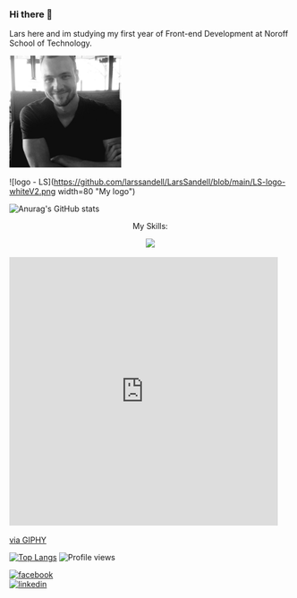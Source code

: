 ### Hi there 👋
Lars here and im studying my first year of Front-end Development at Noroff School of Technology. 
<div display="inline-block">
<img
  src="https://github.com/larssandell/LarsSandell/blob/main/lars.jpg"
  alt="picture of me"
  title=""
  style="display: inline-block; margin: 0 auto; width: 200px">
 
![logo - LS](https://github.com/larssandell/LarsSandell/blob/main/LS-logo-whiteV2.png width=80 "My logo")
  
![Anurag's GitHub stats](https://github-readme-stats.vercel.app/api?username=larssandell&show_icons=true&theme=dark)
</div>


<p align="center">My Skills:</p>
<p align="center">
  <a href="https://skillicons.dev">
    <img src="https://skillicons.dev/icons?i=js,html,css,figma,github,ai,ps,netlify,vscode" />
  </a>
</p>

<iframe src="https://giphy.com/embed/hqU2KkjW5bE2v2Z7Q2" width="480" height="480" frameBorder="0" class="giphy-embed" allowFullScreen></iframe><p><a href="https://giphy.com/gifs/code-creating-rockd-hqU2KkjW5bE2v2Z7Q2">via GIPHY</a></p>


[![Top Langs](https://github-readme-stats.vercel.app/api/top-langs/?username=larssandell)](https://github.com/anuraghazra/github-readme-stats)
![Profile views](https://gpvc.arturio.dev/larssandell)  

[<img src='https://cdn.jsdelivr.net/npm/simple-icons@3.0.1/icons/facebook.svg' alt='facebook' height='40' color='white'>](https://www.facebook.com/BingoPingo)  
[<img src='https://cdn.jsdelivr.net/npm/simple-icons@3.0.1/icons/linkedin.svg' alt='linkedin' height='40'>](https://www.linkedin.com/in/lars-sandell/) 
